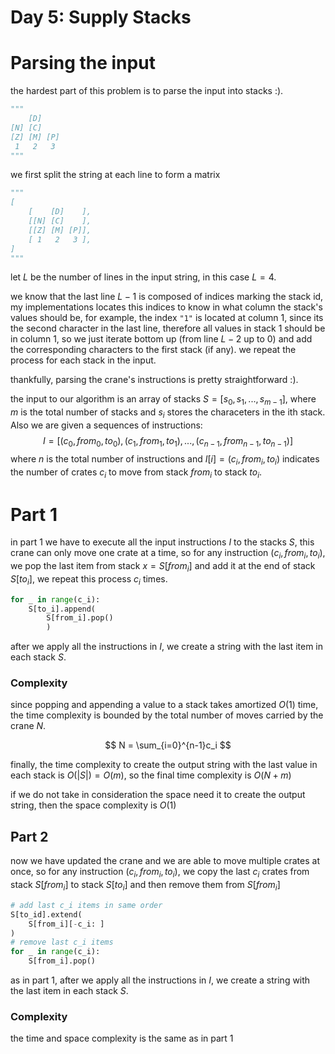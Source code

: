 # Day 5: Supply Stacks


# Parsing the input
the hardest part of this problem is to parse the input into stacks :).

```python
"""
    [D]    
[N] [C]    
[Z] [M] [P]
 1   2   3 
"""
```
we first split the string at each line to form a matrix
```python
"""
[
    [    [D]    ],
    [[N] [C]    ],
    [[Z] [M] [P]],
    [ 1   2   3 ],
]
"""
```
let $L$ be the number of lines in the input string, in this case $L=4$. 

we know that the last line $L-1$ is composed of indices marking the stack id, my implementations locates this indices to know in what column the stack's values should be, for example, the index ```"1"``` is located at column 1, since its the second character in the last line, therefore all values in stack 1 should be in column 1, so we just iterate bottom up (from line $L-2$ up to 0) and add the corresponding characters to the first stack (if any). we repeat the process for each stack in the input.

thankfully, parsing the crane's instructions is pretty straightforward :).

the input to our algorithm is an array of stacks $S=[s_0, s_1, ..., s_{m-1}]$, where $m$ is the total number of stacks and $s_i$ stores the characeters in the ith stack. Also we are given a sequences of instructions:
$$
I=[(c_0, from_0, to_0), (c_1, from_1, to_1), ..., (c_{n-1}, from_{n-1}, to_{n-1})]
$$
where $n$ is the total number of instructions and $I[i] = (c_i, from_i, to_i)$ indicates the number of crates $c_i$ to move from stack $from_i$ to stack $to_i$.

# Part 1
in part 1 we have to execute all the input instructions $I$ to the stacks $S$, this crane can only move one crate at a time, so for any instruction $(c_i, from_i, to_i)$, we pop the last item from stack $x=S[from_i]$ and add it at the end of stack $S[to_i]$, we repeat this process $c_i$ times.

```python
for _ in range(c_i):
    S[to_i].append(
        S[from_i].pop() 
        )

```

after we apply all the instructions in $I$, we create a string with the last item in each stack $S$.


### Complexity
since popping and appending a value to a stack takes amortized $O(1)$ time, the time complexity is bounded by the total number of moves carried by the crane $N$.

$$
N = \sum_{i=0}^{n-1}c_i
$$

finally, the time complexity to create the output string with the last value in each stack is $O(|S|)=O(m)$, so the final time complexity is $O(N + m)$

if we do not take in consideration the space need it to create the output string, then the space complexity is $O(1)$

## Part 2

now we have updated the crane and we are able to move multiple crates at once, so for any instruction $(c_i, from_i, to_i)$, we copy the last $c_i$ crates from stack $S[from_i]$ to stack $S[to_i]$ and then remove them from $S[from_i]$

```python
# add last c_i items in same order
S[to_id].extend(
    S[from_i][-c_i: ]
)
# remove last c_i items
for _ in range(c_i):
    S[from_i].pop()
```

as in part 1, after we apply all the instructions in $I$, we create a string with the last item in each stack $S$.

### Complexity
the time and space complexity is the same as in part 1